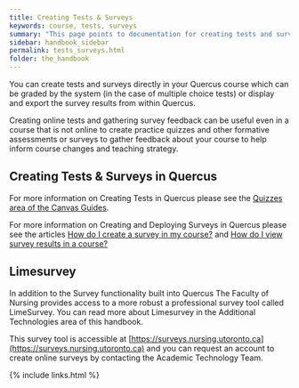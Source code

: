 ```yaml
---
title: Creating Tests & Surveys
keywords: course, tests, surveys
summary: "This page points to documentation for creating tests and surveys in your course."
sidebar: handbook_sidebar
permalink: tests_surveys.html
folder: the_handbook
---
```


You can create tests and surveys directly in your Quercus course which can be graded by the system (in the case of multiple choice tests) or display and export the survey results from within Quercus.

Creating online tests and gathering survey feedback can be useful even in a course that is not online to create practice quizzes and other formative assessments or surveys to gather feedback about your course to help inform course changes and teaching strategy.

## Creating Tests & Surveys in Quercus

For more information on Creating Tests in Quercus please see the [Quizzes area of the Canvas Guides](https://community.canvaslms.com/docs/DOC-10460#jive_content_id_Quizzes).

For more information on Creating and Deploying Surveys in Quercus please see the articles [How do I create a survey in my course?](https://community.canvaslms.com/docs/DOC-13126-415268346) and [How do I view survey results in a course?](https://community.canvaslms.com/docs/DOC-13124-415268348)

## Limesurvey

In addition to the Survey functionality built into Quercus The Faculty of Nursing provides access to a more robust a professional survey tool called LimeSurvey. You can read more about Limesurvey in the Additional Technologies area of this handbook.

This survey tool is accessible at [https://surveys.nursing.utoronto.ca](https://surveys.nursing.utoronto.ca) and you can request an account to create online surveys by contacting the Academic Technology Team.


{% include links.html %}
